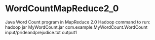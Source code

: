 # WordCountMapReduce2_0
Java Word Count program in MapReduce 2.0
Hadoop command to run: hadoop jar MyWordCount.jar com.example.MyWordCount.WordCount input/prideandprejudice.txt output1
